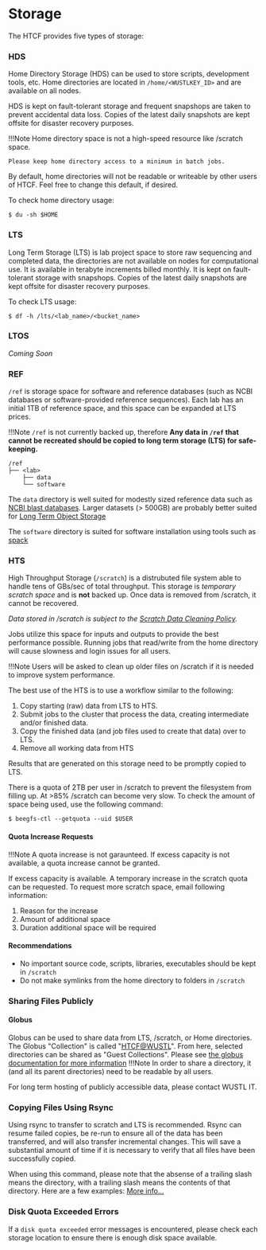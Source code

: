 # Storage

The HTCF provides five types of storage:


### HDS

Home Directory Storage (HDS) can be used to store scripts, development tools, etc.  Home directories are located in `/home/<WUSTLKEY_ID>` and are available on all nodes.

HDS is kept on fault-tolerant storage and frequent snapshops are taken to prevent accidental data loss.  Copies of the latest daily snapshots are kept offsite for disaster recovery purposes.

!!!Note
    Home directory space is not a high-speed resource like /scratch space.

    Please keep home directory access to a minimum in batch jobs.

By default, home directories will not be readable or writeable by other users of HTCF.  Feel free to change this default, if desired.

To check home directory usage:

    $ du -sh $HOME

### LTS

Long Term Storage (LTS) is lab project space to store raw sequencing and completed data, the directories are not available on nodes for computational use.  It is available in terabyte increments billed monthly.  It is kept on fault-tolerant storage with snapshops.  Copies of the latest daily snapshots are kept offsite for disaster recovery purposes. 

To check LTS usage:

    $ df -h /lts/<lab_name>/<bucket_name>

### LTOS

*Coming Soon*

### REF

`/ref` is storage space for software and reference databases (such as NCBI databases or software-provided reference sequences).  Each lab has an initial 1TB of reference space, and this space can be expanded at LTS prices.

!!!Note
    `/ref` is not currently backed up, therefore **Any data in `/ref` that cannot be recreated should be copied to long term storage (LTS) for safe-keeping.**

```
/ref
├── <lab>
    ├── data
    └── software
```

The `data` directory is well suited for modestly sized reference data such as [NCBI blast databases](ftp://ftp.ncbi.nlm.nih.gov/blast/db/).
Larger datasets (> 500GB) are probably better suited for [Long Term Object Storage](#ltos)

The `software` directory is suited for software installation using tools such as [spack](../software.md#spack)


### HTS

High Throughput Storage (`/scratch`) is a distrubuted file system able to handle tens of GBs/sec of total throughput.  This storage is *temporary scratch space* and is **not** backed up.  Once data is removed from /scratch, it cannot be recovered.

*Data stored in /scratch is subject to the [Scratch Data Cleaning Policy](../policies.md#scratch-data-cleaning).*

Jobs utilize this space for inputs and outputs to provide the best performance possible.  Running jobs that read/write from the home directory will cause slowness and login issues for all users.

!!!Note
    Users will be asked to clean up older files on /scratch if it is needed to improve system performance.

The best use of the HTS is to use a workflow similar to the following:

1.  Copy starting (raw) data from LTS to HTS.
2.  Submit jobs to the cluster that process the data, creating intermediate and/or finished data.
3.  Copy the finished data (and job files used to create that data) over to LTS.
4.  Remove all working data from HTS

Results that are generated on this storage need to be promptly copied to LTS. 

There is a quota of 2TB per user in /scratch to prevent the filesystem from filling up.  At >85% /scratch can become very slow.  To check the amount of space being used, use the following command:

    $ beegfs-ctl --getquota --uid $USER

#### Quota Increase Requests

!!!Note
    A quota increase is not garaunteed.  If excess capacity is not available, a quota increase cannot be granted.

If excess capacity is available.  A temporary increase in the scratch quota can be requested.  To request more scratch space, email following information:

1. Reason for the increase
2. Amount of additional space
3. Duration additional space will be required


#### Recommendations

* No important source code, scripts, libraries, executables should be kept in `/scratch`
* Do not make symlinks from the home directory to folders in `/scratch`

### Sharing Files Publicly

#### Globus

Globus can be used to share data from LTS, /scratch, or Home directories.  The Globus "Collection" is called "[HTCF@WUSTL](https://app.globus.org/collections?q=HTCF%40WUSTL&scope=all)". From here, selected directories can be shared as "Guest Collections".  Please see [the globus documentation for more information](https://docs.globus.org/how-to/get-started/)
!!!Note
    In order to share a directory, it (and all its parent directories) need to be readable by all users.

For long term hosting of publicly accessible data, please contact WUSTL IT.

### Copying Files Using Rsync

Using rsync to transfer to scratch and LTS is recommended.  Rsync can resume failed copies, be re-run to ensure all of the data has been transferred, and will also transfer incremental changes.  This will save a substantial amount of time if it is necessary to verify that all files have been successfully copied.

When using this command, please note that the absense of a trailing slash means the directory, with a trailing slash means the contents of that directory.  Here are a few examples:
[More info...](https://stackoverflow.com/questions/31278098/slashes-and-the-rsync-command)

### Disk Quota Exceeded Errors

If a `disk quota exceeded` error messages is encountered, please check each storage location to ensure there is enough disk space available.
